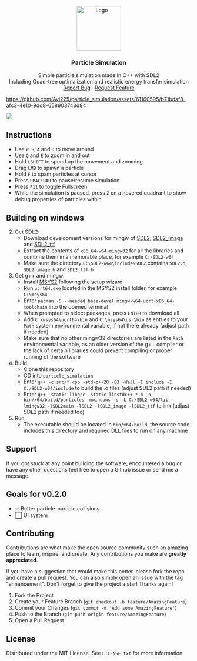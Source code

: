 <a name="readme-top"></a>

<!-- PROJECT LOGO -->
<br />
<div align="center">
  <a href="https://github.com/Avi225/particle_simulation">
    <img src="https://github.com/Avi225/particle_simulation/assets/61160595/9f35a634-993e-45a4-aabc-5e76d5e28e22" alt="Logo" width="120" height="120">
  </a>

<h3 align="center">Particle Simulation</h3>

  <p align="center">
    Simple particle simulation made in C++ with SDL2
    <br>
    Including Quad-tree optimalization and realistic energy transfer simulation
    <br>
    <a href="https://github.com/Avi225/particle_simulation/issues">Report Bug</a>
    ·
    <a href="https://github.com/Avi225/particle_simulation/issues">Request Feature</a>
  </p>
</div>

https://github.com/Avi225/particle_simulation/assets/61160595/b71bdaf8-afc3-4e10-9dd8-658903743d84

![](https://github.com/Avi225/particle_simulation/assets/61160595/7cb5c6e1-0f7c-4e8b-9080-6c7dc623160e)

## Instructions
- Use `W`, `S`, `A` and `D` to move around
- Use `Q` and `E` to zoom in and out
- Hold `LSHIFT` to speed up the movement and zooming
- Drag `LMB` to spawn a particle
- Hold `F` to spam particles at cursor
- Press `SPACEBAR` to pause/resume simulation
- Press `F11` to toggle Fullscreen
- While the simulation is paused, press `Z` on a hovered quadrant to show debug properties of particles within



## Building on windows


2. Get SDL2:
    - Download development versions for mingw of [SDL2](https://github.com/libsdl-org/SDL), [SDL2_image](https://github.com/libsdl-org/SDL_image) and [SDL2_ttf](https://github.com/libsdl-org/SDL_ttf)
    - Extract the contents of `x86_64-w64-mingw32` for all the libraries and combine them in a memorable place, for example `C:/SDL2-w64`
    - Make sure the directory `C:\SDL2-w64\include\SDL2` contains `SDL2.h`, `SDL2_image.h` and `SDL2_ttf.h`
3. Get g++ and mingw:
    - Install [MSYS2](https://www.msys2.org/) following the setup wizard
    - Run `ucrt64.exe` located in the MSYS2 install folder, for example `C:\msys64`
    - Enter `pacman -S --needed base-devel mingw-w64-ucrt-x86_64-toolchain` into the opened terminal
    - When prompted to select packages, press `ENTER` to download all
    - Add `C:\msys64\ucrt64\bin` and `C:\msys64\usr\bin` as entries to your `Path` system environmental variable, if not there already (adjust path if needed)
    - Make sure that no other mingw32 directories are listed in the `Path` environmental variable, as an older version of the g++ compiler or the lack of certain libraries could prevent compiling or proper running of the software
4. Build
    - Clone this repository
    - CD into `particle_simulation`
    - Enter `g++ -c src/*.cpp -std=c++20 -O3 -Wall -I include -I C:/SDL2-w64/include` to build the .o files (adjust SDL2 path if needed)
    - Enter `g++ -static-libgcc -static-libstdc++ *.o -o bin/x64/build/particles -mwindows -s -L C:/SDL2-w64/lib -lmingw32 -lSDL2main -lSDL2 -lSDL2_image -lSDL2_ttf` to link (adjust SDL2 path if needed too)
5. Run
    - The executable should be located in `bin/x64/build`, the source code includes this directory and required DLL files to run on any machine

## Support
If you got stuck at any point building the software, encountered a bug or have any other questions feel free to open a Github issue or send me a message.


## Goals for v0.2.0

- ✅️ Better particle-particle collisions
- ⬜️ UI system

<!-- CONTRIBUTING -->
## Contributing

Contributions are what make the open source community such an amazing place to learn, inspire, and create. Any contributions you make are **greatly appreciated**.

If you have a suggestion that would make this better, please fork the repo and create a pull request. You can also simply open an issue with the tag "enhancement".
Don't forget to give the project a star! Thanks again!

1. Fork the Project
2. Create your Feature Branch (`git checkout -b feature/AmazingFeature`)
3. Commit your Changes (`git commit -m 'Add some AmazingFeature'`)
4. Push to the Branch (`git push origin feature/AmazingFeature`)
5. Open a Pull Request


<!-- LICENSE -->
## License

Distributed under the MIT License. See `LICENSE.txt` for more information.

[forks-shield]: https://img.shields.io/github/forks/github_username/repo_name.svg?style=for-the-badge
[forks-url]: https://github.com/Avi225/particle_simulation/forks
[stars-shield]: https://img.shields.io/github/stars/github_username/repo_name.svg?style=for-the-badge
[stars-url]: https://github.com/Avi225/particle_simulation/stargazers
[issues-shield]: https://img.shields.io/github/issues/github_username/repo_name.svg?style=for-the-badge
[issues-url]: https://github.com/Avi225/particle_simulation/issues
[license-shield]: https://img.shields.io/github/license/github_username/repo_name.svg?style=for-the-badge
[license-url]: https://github.com/Avi225/particle_simulation/blob/main/LICENSE
